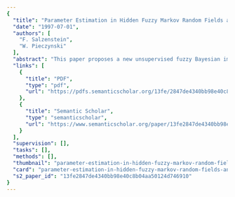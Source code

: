 ```yaml
---
{
  "title": "Parameter Estimation in Hidden Fuzzy Markov Random Fields and Image Segmentation",
  "date": "1997-07-01",
  "authors": [
    "F. Salzenstein",
    "W. Pieczynski"
  ],
  "abstract": "This paper proposes a new unsupervised fuzzy Bayesian image segmentation method using a recent model using hidden fuzzy Markov fields. The originality of this model is to use Dirac and Lebesgue measures simultaneously at the class field level, which allows the coexistence of hard and fuzzy pixels in a same picture. We propose to solve the main problem of parameter estimation by using of a recent general method of estimation in the case of hidden data, called iterative conditional estimation (ICE), which has been successfully applied in classical segmentation based on hidden Markov fields. The first part of our work involves estimating the parameters defining the Markovian distribution of the noise-free fuzzy picture. We then combine this algorithm with the ICE method in order to estimate all the parameters of the fuzzy picture corrupted with noise. Last, we combine the parameter estimation step with two segmentation methods, resulting in two unsupervised statistical fuzzy segmentation methods. The efficiency of the proposed methods is tested numerically on synthetic images and a fuzzy segmentation of a real image of clouds is studied.",
  "links": [
    {
      "title": "PDF",
      "type": "pdf",
      "url": "https://pdfs.semanticscholar.org/13fe/2847de4340bb98e40c8b04aa50124d746910.pdf"
    },
    {
      "title": "Semantic Scholar",
      "type": "semanticscholar",
      "url": "https://www.semanticscholar.org/paper/13fe2847de4340bb98e40c8b04aa50124d746910"
    }
  ],
  "supervision": [],
  "tasks": [],
  "methods": [],
  "thumbnail": "parameter-estimation-in-hidden-fuzzy-markov-random-fields-and-image-segmentation-thumb.jpg",
  "card": "parameter-estimation-in-hidden-fuzzy-markov-random-fields-and-image-segmentation-card.jpg",
  "s2_paper_id": "13fe2847de4340bb98e40c8b04aa50124d746910"
}
---
```


